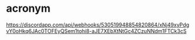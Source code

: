 # acronym
https://discordapp.com/api/webhooks/530519948854820864/xNj49xyPdgvY0oHkq6JAc0TOFEyQSem1tohi8-aJE7XEbXtNtGc4ZCzuNNdm1FTCk3cS
